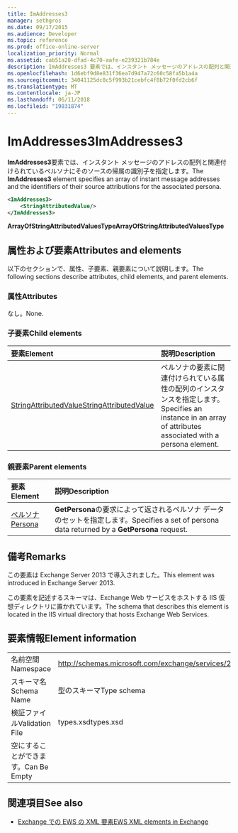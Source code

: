 ```yaml
---
title: ImAddresses3
manager: sethgros
ms.date: 09/17/2015
ms.audience: Developer
ms.topic: reference
ms.prod: office-online-server
localization_priority: Normal
ms.assetid: cab51a28-dfad-4c70-aafe-e239321b784e
description: ImAddresses3 要素では、インスタント メッセージのアドレスの配列と関連付けられているペルソナにそのソースの帰属の識別子を指定します。
ms.openlocfilehash: 1d6ebf9d8e831f36ea7d947a72c60c58fa5b1a4a
ms.sourcegitcommit: 34041125dc8c5f993b21cebfc4f8b72f0fd2cb6f
ms.translationtype: MT
ms.contentlocale: ja-JP
ms.lasthandoff: 06/11/2018
ms.locfileid: "19831874"
---
```

# <a name="imaddresses3"></a><span data-ttu-id="4107c-103">ImAddresses3</span><span class="sxs-lookup"><span data-stu-id="4107c-103">ImAddresses3</span></span>

<span data-ttu-id="4107c-104">**ImAddresses3**要素では、インスタント メッセージのアドレスの配列と関連付けられているペルソナにそのソースの帰属の識別子を指定します。</span><span class="sxs-lookup"><span data-stu-id="4107c-104">The **ImAddresses3** element specifies an array of instant message addresses and the identifiers of their source attributions for the associated persona.</span></span> 
  
```XML
<ImAddresses3>
    <StringAttributedValue/>
</ImAddresses3>
```

 <span data-ttu-id="4107c-105">**ArrayOfStringAttributedValuesType**</span><span class="sxs-lookup"><span data-stu-id="4107c-105">**ArrayOfStringAttributedValuesType**</span></span>
## <a name="attributes-and-elements"></a><span data-ttu-id="4107c-106">属性および要素</span><span class="sxs-lookup"><span data-stu-id="4107c-106">Attributes and elements</span></span>

<span data-ttu-id="4107c-107">以下のセクションで、属性、子要素、親要素について説明します。</span><span class="sxs-lookup"><span data-stu-id="4107c-107">The following sections describe attributes, child elements, and parent elements.</span></span>
  
### <a name="attributes"></a><span data-ttu-id="4107c-108">属性</span><span class="sxs-lookup"><span data-stu-id="4107c-108">Attributes</span></span>

<span data-ttu-id="4107c-109">なし。</span><span class="sxs-lookup"><span data-stu-id="4107c-109">None.</span></span>
  
### <a name="child-elements"></a><span data-ttu-id="4107c-110">子要素</span><span class="sxs-lookup"><span data-stu-id="4107c-110">Child elements</span></span>

|<span data-ttu-id="4107c-111">**要素**</span><span class="sxs-lookup"><span data-stu-id="4107c-111">**Element**</span></span>|<span data-ttu-id="4107c-112">**説明**</span><span class="sxs-lookup"><span data-stu-id="4107c-112">**Description**</span></span>|
|:-----|:-----|
|[<span data-ttu-id="4107c-113">StringAttributedValue</span><span class="sxs-lookup"><span data-stu-id="4107c-113">StringAttributedValue</span></span>](stringattributedvalue.md) <br/> |<span data-ttu-id="4107c-114">ペルソナの要素に関連付けられている属性の配列のインスタンスを指定します。</span><span class="sxs-lookup"><span data-stu-id="4107c-114">Specifies an instance in an array of attributes associated with a persona element.</span></span>  <br/> |
   
### <a name="parent-elements"></a><span data-ttu-id="4107c-115">親要素</span><span class="sxs-lookup"><span data-stu-id="4107c-115">Parent elements</span></span>

|<span data-ttu-id="4107c-116">**要素**</span><span class="sxs-lookup"><span data-stu-id="4107c-116">**Element**</span></span>|<span data-ttu-id="4107c-117">**説明**</span><span class="sxs-lookup"><span data-stu-id="4107c-117">**Description**</span></span>|
|:-----|:-----|
|[<span data-ttu-id="4107c-118">ペルソナ</span><span class="sxs-lookup"><span data-stu-id="4107c-118">Persona</span></span>](persona.md) <br/> |<span data-ttu-id="4107c-119">**GetPersona**の要求によって返されるペルソナ データのセットを指定します。</span><span class="sxs-lookup"><span data-stu-id="4107c-119">Specifies a set of persona data returned by a **GetPersona** request.</span></span>  <br/> |
   
## <a name="remarks"></a><span data-ttu-id="4107c-120">備考</span><span class="sxs-lookup"><span data-stu-id="4107c-120">Remarks</span></span>

<span data-ttu-id="4107c-121">この要素は Exchange Server 2013 で導入されました。</span><span class="sxs-lookup"><span data-stu-id="4107c-121">This element was introduced in Exchange Server 2013.</span></span>
  
<span data-ttu-id="4107c-122">この要素を記述するスキーマは、Exchange Web サービスをホストする IIS 仮想ディレクトリに置かれています。</span><span class="sxs-lookup"><span data-stu-id="4107c-122">The schema that describes this element is located in the IIS virtual directory that hosts Exchange Web Services.</span></span>
  
## <a name="element-information"></a><span data-ttu-id="4107c-123">要素情報</span><span class="sxs-lookup"><span data-stu-id="4107c-123">Element information</span></span>

|||
|:-----|:-----|
|<span data-ttu-id="4107c-124">名前空間</span><span class="sxs-lookup"><span data-stu-id="4107c-124">Namespace</span></span>  <br/> |http://schemas.microsoft.com/exchange/services/2006/types  <br/> |
|<span data-ttu-id="4107c-125">スキーマ名</span><span class="sxs-lookup"><span data-stu-id="4107c-125">Schema Name</span></span>  <br/> |<span data-ttu-id="4107c-126">型のスキーマ</span><span class="sxs-lookup"><span data-stu-id="4107c-126">Type schema</span></span>  <br/> |
|<span data-ttu-id="4107c-127">検証ファイル</span><span class="sxs-lookup"><span data-stu-id="4107c-127">Validation File</span></span>  <br/> |<span data-ttu-id="4107c-128">types.xsd</span><span class="sxs-lookup"><span data-stu-id="4107c-128">types.xsd</span></span>  <br/> |
|<span data-ttu-id="4107c-129">空にすることができます。</span><span class="sxs-lookup"><span data-stu-id="4107c-129">Can Be Empty</span></span>  <br/> ||
   
## <a name="see-also"></a><span data-ttu-id="4107c-130">関連項目</span><span class="sxs-lookup"><span data-stu-id="4107c-130">See also</span></span>



- [<span data-ttu-id="4107c-131">Exchange での EWS の XML 要素</span><span class="sxs-lookup"><span data-stu-id="4107c-131">EWS XML elements in Exchange</span></span>](ews-xml-elements-in-exchange.md)

